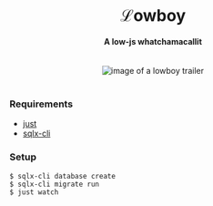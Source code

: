 <h1 align="center">ℒowboy</h1>

<div align="center">
 <strong>A low-js whatchamacallit</strong>
</div>

<br />
<br />

<div align="center">
  <a>
    <img src="https://i.imgur.com/PjF5ZVf.png" alt="image of a lowboy trailer" />
  </a>
</div>

<br />

### Requirements

- [just](https://just.systems)
- [sqlx-cli](https://crates.io/crates/sqlx-cli)

### Setup

```console
$ sqlx-cli database create
$ sqlx-cli migrate run
$ just watch
```
